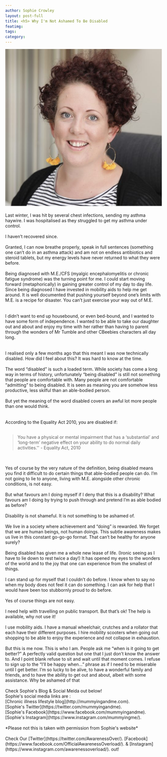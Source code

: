 ```yaml
---
author: Sophie Crowley
layout: post-full
title: <h5> Why I'm Not Ashamed To Be Disabled
featimg: 
tags: 
category: 
---
```

![](https://raw.githubusercontent.com/AwarenessOverload/AwarenessOverload/gh-pages/img/cropped-fullsizeoutput_adf8.jpg)
<br/>
<br/>
Last winter, I was hit by several chest infections, sending my asthma haywire. I was hospitalised as they struggled to get my asthma under control. 
<br/>
<br/>
I haven’t recovered since. 
<br/>
<br/>
Granted, I can now breathe properly, speak in full sentences (something one can’t do in an asthma attack) and am not on endless antibiotics and steroid tablets, but my energy levels have never returned to what they were before. 
<br/>
<br/>
Being diagnosed with M.E./CFS (myalgic encephalomyelitis or chronic fatigue syndrome) was the turning point for me. I could start moving forward (metaphorically) in gaining greater control of my day to day life. 
<br/>
Since being diagnosed I have invested in mobility aids to help me get around. It is well documented that pushing yourself beyond one’s limits with M.E. is a recipe for disaster. You can’t just exercise your way out of M.E.  
<br/>
<br/>
I didn’t want to end up housebound, or even bed-bound, and I wanted to have some form of independence. I wanted to be able to take our daughter out and about and enjoy my time with her rather than having to parent through the wonders of Mr Tumble and other CBeebies characters all day long.  
<br/>
<br/>
I realised only a few months ago that this meant I was now technically disabled. How did I feel about this? It was hard to know at the time. 
<br/>
<br/>
The word “disabled” is such a loaded term. While society has come a long way in terms of history, unfortunately “being disabled” is still not something that people are comfortable with. Many people are not comfortable “admitting” to being disabled. It is seen as meaning you are somehow less productive, less skilful than an able-bodied person. 
<br/>
<br/>
But yet the meaning of the word disabled covers an awful lot more people than one would think.
<br/>
<br/>   
According to the Equality Act 2010, you are disabled if:
<br/>
<br/>
>You have a physical or mental impairment that has a ‘substantial’ and ‘long-term’ negative effect on your ability to do normal daily activities.'' - Equality Act, 2010
<br/>
<br/>
Yes of course by the very nature of the definition, being disabled means you find it difficult to do certain things that able-bodied people can do. I’m not going to lie to anyone, living with M.E. alongside other chronic conditions, is not easy. 
<br/>
<br/>
But what favours am I doing myself if I deny that this is a disability? What favours am I doing by trying to push through and pretend I’m as able bodied as before? 
<br/>
<br/>   
Disability is not shameful. It is not something to be ashamed of. 
<br/>
<br/>
We live in a society where achievement and “doing” is rewarded. We forget that we are human beings, not human doings. This subtle awareness makes us live in this constant go-go-go format. That can’t be healthy for anyone surely? 
<br/>
<br/>
Being disabled has given me a whole new lease of life. (Ironic seeing as I have to lie down to rest twice a day!) It has opened my eyes to the wonders of the world and to the joy that one can experience from the smallest of things. 
<br/>
<br/>
I can stand up for myself that I couldn’t do before. I know when to say no when my body does not feel it can do something. I can ask for help that I would have been too stubbornly proud to do before. 
<br/>
<br/>
Yes of course things are not easy. 
<br/>
<br/>
I need help with travelling on public transport. But that’s ok! The help is available, why not use it! 
<br/>
<br/>
I use mobility aids. I have a manual wheelchair, crutches and a rollator that each have their different purposes. I hire mobility scooters when going out shopping to be able to enjoy the experience and not collapse in exhaustion. 
<br/>
<br/>
But this is me now. This is who I am. People ask me “when is it going to get better?” A perfectly valid question but one that I just don’t know the answer to. And I point blank refuse to sit and wait until that moment comes. I refuse to sign up to the “I’ll be happy when…” phrase as if I need to be miserable until I get better. I’m so lucky to be alive, to have a wonderful family and friends, and to have the ability to get out and about, albeit with some assistance. Why be ashamed of that
<br/>
<br/>
Check Sophie's Blog & Social Meida out below!
<br/>
Sophie's social media links are :

<br/>
[Chronic illness lifestyle blog](http://mummyingandme.com).
<br/>
[Sophie's Twitter](https://twitter.com/mummyingandme).
<br/>
[Sophie's Facebook](https://www.facebook.com/mummyingandme).
<br/>
[Sophie's Instagram](https://www.instagram.com/mummyingme/).
<br/>
<br/>
*Please not this is taken with permission from Sophie's website*
<br/>
<br/>
Check Our [Twitter](https://twitter.com/AwarenessOver/). [Facebook](https://www.facebook.com/OfficialAwarenessOverload/). & [Instagram](https://www.instagram.com/awarenessoverload/). out!

